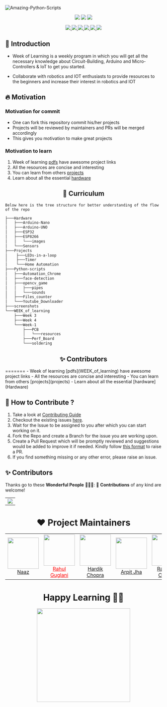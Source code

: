 ![Amazing-Python-Scripts](https://socialify.git.ci/IoT-Buzz/IoT/image?font=KoHo&forks=1&issues=1&language=1&logo=https%3A%2F%2Fi.pinimg.com%2Foriginals%2F33%2F4e%2F06%2F334e063ae9f247704b37549b4b0f47d1.png&owner=1&&pattern=Circuit%20Board&pulls=1&stargazers=1&theme=Light)

<p align = "center">
  <img src = "https://forthebadge.com/images/badges/built-by-developers.svg" />
  <img src = "https://forthebadge.com/images/badges/built-with-love.svg" />
  <img src = "https://forthebadge.com/images/badges/built-with-swag.svg" />
</p>

<p align = "center">
  <a href = "https://github.com/IoT-Buzz/IoT/issues">
    <img src = "https://img.shields.io/github/issues/IoT-Buzz/IoT.svg" />
  </a>
  <a href = "https://github.com/IoT-Buzz/IoT/issues?q=is%3Aissue+is%3Aclosed">
    <img src = "https://img.shields.io/github/issues-closed/IoT-Buzz/IoT.svg" />
  </a>
  <a href = "https://github.com/IoT-Buzz/IoT/pulls">
    <img src = "https://img.shields.io/github/issues-pr/IoT-Buzz/IoT.svg" />
  </a>
  <a href = "https://github.com/IoT-Buzz/IoT/pulls?q=is%3Apr+is%3Aclosed">
    <img src = "https://img.shields.io/github/issues-pr-closed/IoT-Buzz/IoT.svg" />
  </a>
  <a href = "">
    <img src = "https://img.shields.io/github/repo-size/IoT-Buzz/IoT?color=yellow" />
  </a>
  <a href = "">
    <img src = "https://img.shields.io/tokei/lines/github/IoT-Buzz/IoT?color=red&label=Lines%20of%20Code" />
  </a>
</p>

## 📑 Introduction 
- Week of Learning is a weekly program in which you will get all the necessary knowledge
about Circuit-Building, Arduino and Micro-Controllers & IoT to get you started. 

- Collaborate with robotics and IOT enthusiasts to provide resources to the beginners and increase their interest in robotics and IOT

## 🔥 Motivation

### Motivation for commit
- One can fork this repository commit his/her projects
- Projects will be reviewed by maintainers and PRs will be merged accordingly
- This gives you motivation to make great projects

### Motivation to learn
1. Week of learning [pdfs](WEEK_of_learning) have awesome project links
2. All the resources are concise and interesting
3. You can learn from others [projects](projects)
4. Learn about all the essential [hardware](Hardware)


<h2 align=center> 📝 Curriculum </h2>  

```
Below here is the tree structure for better understanding of the flow of the repo
```

```bash
├───Hardware
│   ├───Arduino-Nano
│   ├───Arduino-UNO
│   ├───ESP32
│   ├───ESP8266
│   │   └───images
│   └───Sensors
├───Projects
│    ├───LEDs-in-a-loop
│    ├───Timer
│    └───Home Automation
├───Python-scripts
│   ├───Automation_Chrome
│   ├───face-detection
│   ├───opencv_game
│   │   ├───pipes
│   │   └───sounds
│   ├───Files_counter
│   └───Youtube_Downloader
├───screenshots
└───WEEK_of_learning
    ├───Week 3
    ├───Week 4
    └───Week-1
        ├───PCB
        │   └───resources
        ├───Perf_Board
        └───soldering
```

<h2 align=center> ✨ Contributors </h2>
=======
- Week of learning [pdfs](WEEK_of_learning) have awesome project links
- All the resources are concise and interesting
- You can learn from others [projects](projects)
- Learn about all the essential [hardware](Hardware)

## 🤖 How to Contribute ?

1. Take a look at [Contributing Guide](CONTRIBUTING.md)
2. Checkout the existing issues [here](https://github.com/IoT-Buzz/IoT/issues). 
3. Wait for the Issue to be assigned to you after which you can start working on it. 
4. Fork the Repo and create a Branch for the issue you are working upon.
5. Create a Pull Request which will be promptly reviewed and suggestions would be added to improve it if needed. Kindly follow [this format](assets/pr_template.md) to raise a PR.
6. If you find something missing or any other error, please raise an issue.

## ✨ Contributors

Thanks go to these **Wonderful People** 👨🏻‍💻:      🚀 **Contributions** of any kind are welcome! 

<table>
	<tr>
		<td>
			<a href="https://github.com/IoT-Buzz/IoT/graphs/contributors">
  <img src="https://contrib.rocks/image?repo=IoT-Buzz/IoT" />
</a>
		</td>
	</tr>
</table>

<p align = "center"><h1  align = "center"> ❤️ Project Maintainers </h1> </p>
<table align = "center">
<tr>
<td align="center"><a href="https://github.com/naazkakria"><img src="https://avatars.githubusercontent.com/u/65398335?v=4" width=100px height=100px /></a></br> 
	<a href = "https://www.linkedin.com/in/naaz-kakria-b63a30193/" ">Naaz</a>
</td>

<td align="center" ><a href="https://github.com/rahulguglani"><img src="https://avatars.githubusercontent.com/u/60490438?v=4" width=100px height=100px /></a></br> 	<a href = "https://www.linkedin.com/in/rahul-guglani-7b4a86145/" style="color:red;">Rahul Guglani</a>
</td>

<td align="center"><a href="https://media-exp1.licdn.com/dms/image/C4E03AQEGDfGMmc8mcA/profile-displayphoto-shrink_200_200/0/1626307820445?e=1637798400&v=beta&t=mFjEd8ebXVCanv74eaZJT8tFVg3BACtoxHgUcLaZrWw"><img src="https://media-exp1.licdn.com/dms/image/C4E03AQEGDfGMmc8mcA/profile-displayphoto-shrink_200_200/0/1626307820445?e=1637798400&v=beta&t=mFjEd8ebXVCanv74eaZJT8tFVg3BACtoxHgUcLaZrWw" width=100px height=100px /></a></br> 
<a href = "https://www.linkedin.com/in/hardik-chopra-62b6771a8/">Hardik Chopra</a>
</td>

<td align="center"><a href="https://github.com/Arpit-Jha"><img src="https://avatars.githubusercontent.com/u/77734479?v=4" width=100px height=100px /></a></br> 
		<a href = "https://www.linkedin.com/in/arpitjha/">Arpit Jha</a>
</td>

<td align="center"><a href="https://github.com/ravinder-chadha"><img src="https://media-exp1.licdn.com/dms/image/C4D03AQHKfjUDh1vpFQ/profile-displayphoto-shrink_200_200/0/1621690181721?e=1637798400&v=beta&t=VvNCwcYWusJ-LzOirZ7aHfbhXrdHskgJdW_aj-lB_pY" width=100px height=100px /></a></br> 
	<a href = "https://www.linkedin.com/in/ravinder-chadha/">Ravinder Chadha</a>
</td>
</tr>
</table>


<h1 align=center>Happy Learning 👨‍💻 </h1>

<p align="center">
	<img src="assets/robo.gif?raw=true" width="300px"/>
</p>
